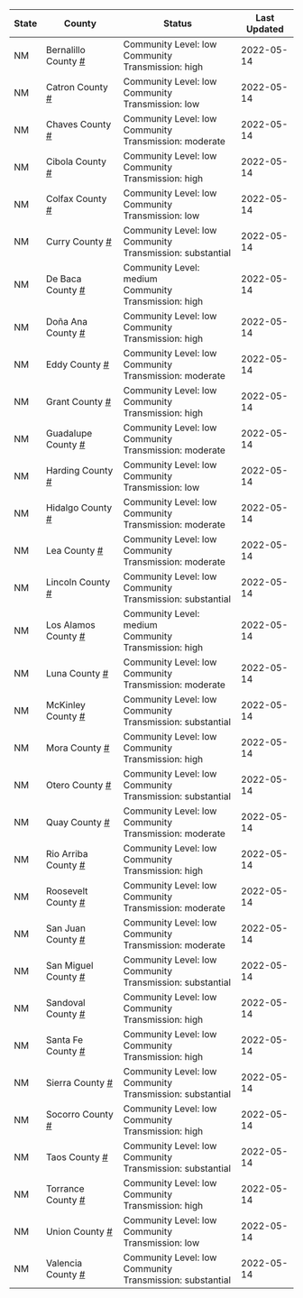 State | County | Status | Last Updated
--- | --- | --- | --- 
NM | Bernalillo County <a href="#bernalillo_county">#</a> | <a name="bernalillo_county"></a>Community Level: low<br/>Community Transmission: high | 2022-05-14
NM | Catron County <a href="#catron_county">#</a> | <a name="catron_county"></a>Community Level: low<br/>Community Transmission: low | 2022-05-14
NM | Chaves County <a href="#chaves_county">#</a> | <a name="chaves_county"></a>Community Level: low<br/>Community Transmission: moderate | 2022-05-14
NM | Cibola County <a href="#cibola_county">#</a> | <a name="cibola_county"></a>Community Level: low<br/>Community Transmission: high | 2022-05-14
NM | Colfax County <a href="#colfax_county">#</a> | <a name="colfax_county"></a>Community Level: low<br/>Community Transmission: low | 2022-05-14
NM | Curry County <a href="#curry_county">#</a> | <a name="curry_county"></a>Community Level: low<br/>Community Transmission: substantial | 2022-05-14
NM | De Baca County <a href="#de_baca_county">#</a> | <a name="de_baca_county"></a>Community Level: medium<br/>Community Transmission: high | 2022-05-14
NM | Doña Ana County <a href="#doña_ana_county">#</a> | <a name="doña_ana_county"></a>Community Level: low<br/>Community Transmission: high | 2022-05-14
NM | Eddy County <a href="#eddy_county">#</a> | <a name="eddy_county"></a>Community Level: low<br/>Community Transmission: moderate | 2022-05-14
NM | Grant County <a href="#grant_county">#</a> | <a name="grant_county"></a>Community Level: low<br/>Community Transmission: high | 2022-05-14
NM | Guadalupe County <a href="#guadalupe_county">#</a> | <a name="guadalupe_county"></a>Community Level: low<br/>Community Transmission: moderate | 2022-05-14
NM | Harding County <a href="#harding_county">#</a> | <a name="harding_county"></a>Community Level: low<br/>Community Transmission: low | 2022-05-14
NM | Hidalgo County <a href="#hidalgo_county">#</a> | <a name="hidalgo_county"></a>Community Level: low<br/>Community Transmission: moderate | 2022-05-14
NM | Lea County <a href="#lea_county">#</a> | <a name="lea_county"></a>Community Level: low<br/>Community Transmission: moderate | 2022-05-14
NM | Lincoln County <a href="#lincoln_county">#</a> | <a name="lincoln_county"></a>Community Level: low<br/>Community Transmission: substantial | 2022-05-14
NM | Los Alamos County <a href="#los_alamos_county">#</a> | <a name="los_alamos_county"></a>Community Level: medium<br/>Community Transmission: high | 2022-05-14
NM | Luna County <a href="#luna_county">#</a> | <a name="luna_county"></a>Community Level: low<br/>Community Transmission: moderate | 2022-05-14
NM | McKinley County <a href="#mckinley_county">#</a> | <a name="mckinley_county"></a>Community Level: low<br/>Community Transmission: substantial | 2022-05-14
NM | Mora County <a href="#mora_county">#</a> | <a name="mora_county"></a>Community Level: low<br/>Community Transmission: high | 2022-05-14
NM | Otero County <a href="#otero_county">#</a> | <a name="otero_county"></a>Community Level: low<br/>Community Transmission: substantial | 2022-05-14
NM | Quay County <a href="#quay_county">#</a> | <a name="quay_county"></a>Community Level: low<br/>Community Transmission: moderate | 2022-05-14
NM | Rio Arriba County <a href="#rio_arriba_county">#</a> | <a name="rio_arriba_county"></a>Community Level: low<br/>Community Transmission: high | 2022-05-14
NM | Roosevelt County <a href="#roosevelt_county">#</a> | <a name="roosevelt_county"></a>Community Level: low<br/>Community Transmission: moderate | 2022-05-14
NM | San Juan County <a href="#san_juan_county">#</a> | <a name="san_juan_county"></a>Community Level: low<br/>Community Transmission: moderate | 2022-05-14
NM | San Miguel County <a href="#san_miguel_county">#</a> | <a name="san_miguel_county"></a>Community Level: low<br/>Community Transmission: substantial | 2022-05-14
NM | Sandoval County <a href="#sandoval_county">#</a> | <a name="sandoval_county"></a>Community Level: low<br/>Community Transmission: high | 2022-05-14
NM | Santa Fe County <a href="#santa_fe_county">#</a> | <a name="santa_fe_county"></a>Community Level: low<br/>Community Transmission: high | 2022-05-14
NM | Sierra County <a href="#sierra_county">#</a> | <a name="sierra_county"></a>Community Level: low<br/>Community Transmission: substantial | 2022-05-14
NM | Socorro County <a href="#socorro_county">#</a> | <a name="socorro_county"></a>Community Level: low<br/>Community Transmission: high | 2022-05-14
NM | Taos County <a href="#taos_county">#</a> | <a name="taos_county"></a>Community Level: low<br/>Community Transmission: substantial | 2022-05-14
NM | Torrance County <a href="#torrance_county">#</a> | <a name="torrance_county"></a>Community Level: low<br/>Community Transmission: high | 2022-05-14
NM | Union County <a href="#union_county">#</a> | <a name="union_county"></a>Community Level: low<br/>Community Transmission: low | 2022-05-14
NM | Valencia County <a href="#valencia_county">#</a> | <a name="valencia_county"></a>Community Level: low<br/>Community Transmission: substantial | 2022-05-14
